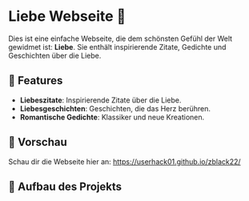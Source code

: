 # Liebe Webseite 💖

Dies ist eine einfache Webseite, die dem schönsten Gefühl der Welt gewidmet ist: **Liebe**. Sie enthält inspirierende Zitate, Gedichte und Geschichten über die Liebe.

## 🌟 Features
- **Liebeszitate**: Inspirierende Zitate über die Liebe.
- **Liebesgeschichten**: Geschichten, die das Herz berühren.
- **Romantische Gedichte**: Klassiker und neue Kreationen.

## 🚀 Vorschau
Schau dir die Webseite hier an: https://userhack01.github.io/zblack22/

## 📂 Aufbau des Projekts
